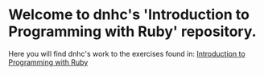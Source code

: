 # Welcome to dnhc's 'Introduction to Programming with Ruby' repository.
Here you will find dnhc's work to the exercises found in:
[Introduction to Programming with Ruby](https://launchschool.com/books/ruby)
